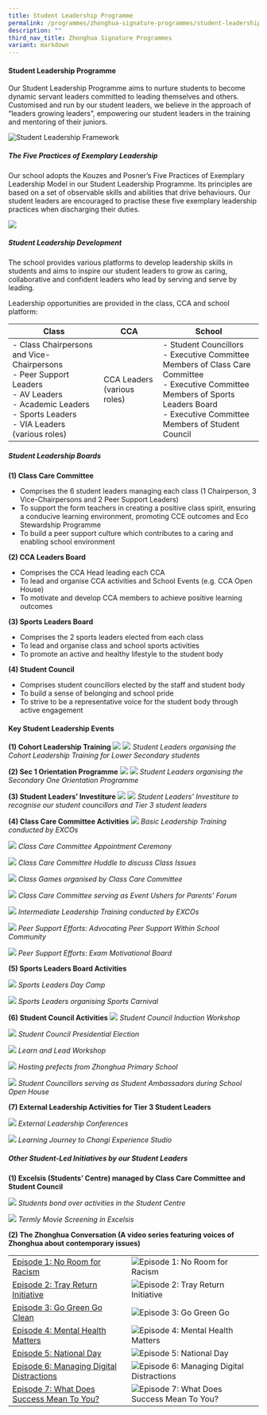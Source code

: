 ```yaml
---
title: Student Leadership Programme
permalink: /programmes/zhonghua-signature-programmes/student-leadership-prog/
description: ""
third_nav_title: Zhonghua Signature Programmes
variant: markdown
---
```

#### Student Leadership Programme

Our Student Leadership Programme aims to nurture students to become dynamic servant leaders committed to leading themselves and others. Customised and run by our student leaders, we believe in the approach of “leaders growing leaders”, empowering our student leaders in the training and mentoring of their juniors.

![Student Leadership Framework](/images/SLD01.png)

##### The Five Practices of Exemplary Leadership  
Our school adopts the Kouzes and Posner’s Five Practices of Exemplary Leadership Model in our Student Leadership Programme. Its principles are based on a set of observable skills and abilities that drive behaviours. Our student leaders are encouraged to practise these five exemplary leadership practices when discharging their duties.

<img src="/images/5_practices.jpg">

##### Student Leadership Development
The school provides various platforms to develop leadership skills in students and aims to inspire our student leaders to grow as caring, collaborative and confident leaders who lead by serving and serve by leading.&nbsp;

Leadership opportunities are provided in the class, CCA and school platform:


| Class | CCA | School |
| -------- | -------- | -------- |
| - Class Chairpersons and Vice-Chairpersons<br>- Peer Support Leaders<br>- AV Leaders<br>- Academic Leaders<br>- Sports Leaders<br>- VIA Leaders (various roles)  | CCA Leaders (various roles)  | - Student Councillors<br>- Executive Committee Members of Class Care Committee&nbsp;<br>- Executive Committee Members of Sports Leaders Board<br>- Executive Committee Members of Student Council  |

##### Student Leadership Boards&nbsp;

**(1) Class Care Committee**
*   Comprises the 6 student leaders managing each class (1 Chairperson, 3 Vice-Chairpersons and 2 Peer Support Leaders)
*   To support the form teachers in creating a positive class spirit, ensuring a conducive learning environment, promoting CCE outcomes and Eco Stewardship Programme
*   To build a peer support culture which contributes to a caring and enabling school environment

**(2) CCA Leaders Board**
*   Comprises the CCA Head leading each CCA
*   To lead and organise CCA activities and School Events (e.g. CCA Open House)
*   To motivate and develop CCA members to achieve positive learning outcomes

**(3) Sports Leaders Board**
*   Comprises the 2 sports leaders elected from each class
*   To lead and organise class and school sports activities
*   To promote an active and healthy lifestyle to the student body
 
**(4) Student Council**
*   Comprises student councillors elected by the staff and student body
*   To build a sense of belonging and school pride&nbsp;
*   To strive to be a representative voice for the student body through active engagement

#### Key Student Leadership Events

**(1) Cohort Leadership Training**
![](/images/SLD02.jpg)
![](/images/SLD03.jpg)
*Student Leaders organising the Cohort Leadership Training for Lower Secondary students*

**(2) Sec 1 Orientation Programme**
![](/images/SLD04.jpg)
![](/images/SLD05.jpg)
*Student Leaders organising the Secondary One Orientation Programme*

**(3) Student Leaders’ Investiture**
![](/images/SLD06.jpg)
![](/images/SLD07.jpg)
*Student Leaders’ Investiture to recognise our student councillors and Tier 3 student leaders*

**(4) Class Care Committee Activities**
![](/images/SLD08.jpg)
*Basic Leadership Training conducted by EXCOs*

![](/images/SLD09.jpg)
*Class Care Committee Appointment Ceremony*

![](/images/SLD10.jpg)
*Class Care Committee Huddle to discuss Class Issues*

![](/images/SLD11.jpg)
*Class Games organised by Class Care Committee*

![](/images/SLD12.jpg)
*Class Care Committee serving as Event Ushers for Parents’ Forum*

![](/images/SLD13.jpg)
*Intermediate Leadership Training conducted by EXCOs*

![](/images/SLD14.jpg)
*Peer Support Efforts: Advocating Peer Support Within School Community*

![](/images/SLD15.JPG)
*Peer Support Efforts: Exam Motivational Board*

**(5) Sports Leaders Board Activities**

![](/images/SLD16.jpg)
*Sports Leaders Day Camp*

![](/images/SLD17.jpg)
*Sports Leaders organising Sports Carnival*


**(6) Student Council Activities**
![](/images/SLD18.jpg)
*Student Council Induction Workshop*

![](/images/SLD19.jpg)
*Student Council Presidential Election*

![](/images/SLD20.JPG)
*Learn and Lead Workshop*

![](/images/SLD21.jpg)
*Hosting prefects from Zhonghua Primary School*

![](/images/SLD22.JPG)
*Student Councillors serving as Student Ambassadors during School Open House*

**(7) External Leadership Activities for Tier 3 Student Leaders**

![](/images/SLD23.jpg)
*External Leadership Conferences*

![](/images/SLD24.jpg)
*Learning Journey to Changi Experience Studio*


##### Other Student-Led Initiatives by our Student Leaders

**(1) Excelsis (Students’ Centre) managed by Class Care Committee and Student Council**

![](/images/SLD25.jpg)
*Students bond over activities in the Student Centre*

![](/images/SLD26.jpg)
*Termly Movie Screening in Excelsis*

**(2) The Zhonghua Conversation (A video series featuring voices of Zhonghua about contemporary issues)**


|  |  |  |
| -------- | -------- | -------- |
| [Episode 1: No Room for Racism](https://youtu.be/VxPhuOgX3x4)   | ![Episode 1: No Room for Racism](/images/SLD28.png)      |  |
| [Episode 2: Tray Return Initiative](https://youtu.be/b_NQxo5ZWtA)    | ![Episode 2: Tray Return Initiative](/images/SLD28.png)     |  |
| [Episode 3: Go Green Go Clean](https://youtu.be/4lLpT30OUCw)    | ![Episode 3: Go Green Go ](/images/SLD29.png)     |  |
| [Episode 4: Mental Health Matters](https://youtu.be/lmtRmI_HT8Q)    | ![Episode 4: Mental Health Matters](/images/SLD30.png)    |  |
| [Episode 5: National Day](https://youtu.be/u94piJI13JQ)     | ![Episode 5: National Day](/images/SLD31.png)    |  |
| [Episode 6: Managing Digital Distractions](https://youtu.be/tnnFb9G1sg)    | ![Episode 6: Managing Digital Distractions](/images/SLD32.png)    |  |
| [Episode 7: What Does Success Mean To You?](https://youtu.be/J9-qPGtQIH8)     |  ![Episode 7: What Does Success Mean To You?](/images/SLD33.png)     |  |